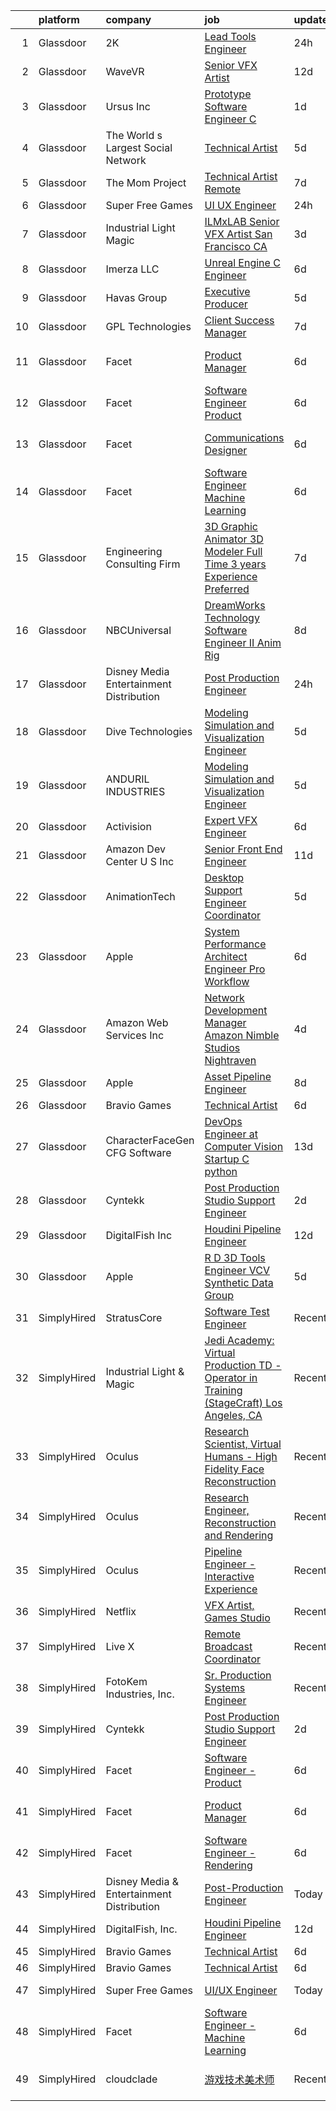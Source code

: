 

|    | platform    | company                                   | job                                                                                                                                                                                                                                                                                                                                                                                                                                                                                                                                                                                                                                                                                                                                                                                                                                                                                                                                                                                                                                                                                                                                                                                                                                                                                                                                                                                                        | update_time   | location           |
|---:|:------------|:------------------------------------------|:-----------------------------------------------------------------------------------------------------------------------------------------------------------------------------------------------------------------------------------------------------------------------------------------------------------------------------------------------------------------------------------------------------------------------------------------------------------------------------------------------------------------------------------------------------------------------------------------------------------------------------------------------------------------------------------------------------------------------------------------------------------------------------------------------------------------------------------------------------------------------------------------------------------------------------------------------------------------------------------------------------------------------------------------------------------------------------------------------------------------------------------------------------------------------------------------------------------------------------------------------------------------------------------------------------------------------------------------------------------------------------------------------------------|:--------------|:-------------------|
|  1 | Glassdoor   | 2K                                        | [Lead Tools Engineer](https://www.glassdoor.com/partner/jobListing.htm?pos=120&ao=1136043&s=58&guid=000001818a341fa58ca6810b3add5957&src=GD_JOB_AD&t=SR&vt=w&ea=1&cs=1_43dc076c&cb=1655881081110&jobListingId=1007955676318&jrtk=3-0-1g65387vajfkn801-1g65387vqr1e7800-e57b14ca53683261-)                                                                                                                                                                                                                                                                                                                                                                                                                                                                                                                                                                                                                                                                                                                                                                                                                                                                                                                                                                                                                                                                                                                  | 24h           | Austin, TX         |
|  2 | Glassdoor   | WaveVR                                    | [Senior VFX Artist](https://www.glassdoor.com/partner/jobListing.htm?pos=121&ao=1136043&s=58&guid=000001818a341fa58ca6810b3add5957&src=GD_JOB_AD&t=SR&vt=w&cs=1_e2a18afc&cb=1655881081110&jobListingId=1007929707805&jrtk=3-0-1g65387vajfkn801-1g65387vqr1e7800-fbccd9dab74fbfdf-)                                                                                                                                                                                                                                                                                                                                                                                                                                                                                                                                                                                                                                                                                                                                                                                                                                                                                                                                                                                                                                                                                                                         | 12d           | Remote             |
|  3 | Glassdoor   | Ursus  Inc                                | [Prototype Software Engineer   C  ](https://www.glassdoor.com/partner/jobListing.htm?pos=110&ao=1110586&s=58&guid=000001818a341fa58ca6810b3add5957&src=GD_JOB_AD&t=SR&vt=w&ea=1&cs=1_bc0ef436&cb=1655881081110&jobListingId=1007952300888&cpc=FAE5E775D180B2FB&jrtk=3-0-1g65387vajfkn801-1g65387vqr1e7800-28e09871e19d69b8--6NYlbfkN0CT8vBT9H5mqECx2dfLV_FONLPDKpIRssxVwtj05Tmm4rA5I0VNOPdM1oYsK66ov5rfnjfgAZTugyua1zoRh8rJluPUxdHEA-jvKEgIvmh4SmZ955BX3WzrPisiC93yPZNkx3jchLp-0nM4GWSJdMYgiwcyz57mNe3jCVKKHQpcynoQXfmBHdAWb4R8CfNjB6Z-72pHMJrv4iOmFbdZ8777Wfdc8H0MZ5tSH2opW1bWPQIsv0T3XkATyhZzcvnWvgBr_D8t5T-0sWOQ_CdAaTdKTbsR-DIB0dSXM_G1Bsi2ElA4HjaHHr5DgCmpskEWBrH4yvP9U9mY1IuLHf5_G32PKOoztUNY_KcaGRa7HgJZff-NSwhJw9n6Bhhit-bdHBH9Gc6aIof6_L3eyO3WU8dCrvhVnvfQGk1ZYRsNkKcBARH5h1yzHvzAkwi043_JCIpdOyQW6-9EeGM3q-O2dSu9rMc-N41VMaaFlL_w4UwgGvH0BL85DsoSJAFwkGT3-NL8lAvDKF2CYYqMIfRIEtqsaiU_AXlwWOpX9bO4Ndqb5iFueVixNGZgrpBA3qlJQOLnW9sHik7GvKcf4PAGrUP4h79UIA2hxzKwuUHaVNrm8E1cZXRypBegaZ73Rf0c01KqIu3pt5CnOQodCJPbfZwgXRlADSFji-oZF6cF07I8kGxTCfKGm5DalhbvXP3vvMMC9KsoYqseXaJ1IjbY7byo)                                                                                                                                                                                                                                                                                                               | 1d            | Redmond, WA        |
|  4 | Glassdoor   | The World s Largest Social Network        | [Technical Artist](https://www.glassdoor.com/partner/jobListing.htm?pos=108&ao=1110586&s=58&guid=000001818a341fa58ca6810b3add5957&src=GD_JOB_AD&t=SR&vt=w&cs=1_35729837&cb=1655881081109&jobListingId=1007945470127&cpc=1FDE87803EF93CD3&jrtk=3-0-1g65387vajfkn801-1g65387vqr1e7800-de89b06fe75f21ae--6NYlbfkN0DSgjPPcnEdvoK3uuxfISLALE6pB1FR7YSHOr_tSg5_QGIhoz_2VqUepdcKLBLI_zTmP0Cdwc6lpraoh9XYJnd_pt7wUHPw4IIhA9oQdU_zXLzlx3tdAdRRo6J89sBMEaNcmNojZwVeEdaa_PxE2Lf-fVWDI0HmuTZAzzh_-AE30gCUiR2LPOeyzMKtfUO2L4E0-6R5SleO21MESRXlbpAWL59iIfk7YvJq23yxSP_LsXORglePjSG_MKuC7ZNilOsiRf2YnDjFEls8xXlDYu62gRLXUDDJzyXuu83c3WRYxqSSo_27kOiIWyfsOqmhrdNffkdJKwzhipcBCn4iTj2QysM9rqssQHKWUBbsC_G9ml4eTdAIGQsGZFMQCEfUmUeSlJnf2byfsvsS6-y04V9EbD1KwH3HOaqx7OqAxw6asr0S5hpSXTfMk9f0xQBeDdcaY59Y7Jy3NOnW4xQ2CWFJHX1IfDaWlQLInMx1F92MNqZAENj2tmbfKvSGIAV8fT72XuC6Z9WywsJtn-7ncC1KXLZHAyg63QmmA8sERKGpnTVYBokn9-WR6rl-aIBZdWTYjlHDkuK10g%3D%3D)                                                                                                                                                                                                                                                                                                                                                                                                                                                                         | 5d            | New York, NY       |
|  5 | Glassdoor   | The Mom Project                           | [Technical Artist  Remote ](https://www.glassdoor.com/partner/jobListing.htm?pos=106&ao=1110586&s=58&guid=000001818a341fa58ca6810b3add5957&src=GD_JOB_AD&t=SR&vt=w&cs=1_aa88bf2f&cb=1655881081109&jobListingId=1007939939925&cpc=01657B10174A43CF&jrtk=3-0-1g65387vajfkn801-1g65387vqr1e7800-264f9011810ab4a3--6NYlbfkN0BDp_epf89aHDQhKpPegNJQ_ldQpEFZQsM9OcONMGxWx6pU56EKHF58QjVdAUvn2gX31HUntCyLUwzir2_2qLQKiwc4zqgc0EcGzWlJtEFabSJje5p3zQNcGS6mmu-hK71c0amOsooqt9D74xqUp2Fe1oOyI1RWtfFw9BBSi2GEBaE6UlKZT1OWJEzUiWGsGr6n_58-CDnqZUqNi1McNMfyS_YyhfyJ7NMOYKnLRofInbtXg4AtM8aoWo6NER1i4ta-QfgO2Z723AJYWKhuo33yXtxHjsMug5o6_SCMaD0oW_yAgShZlY36bzp5VCh_m8-PGrTDfO0KLVfa3hFLb2nPGkmh2XAew9A8iMvtGQ7QPZZbXSO8ycPRIlyaYJ4l6GpvwyrQtclGriYeexMFlvDvkLLKiVA9BySInUaJ1hDVwwQlGDKcV8oRBpDYQ__VRkGs6554TOPgrhyBmUdBaC07PvfMNWYQKe2KeUkIcZxagqCYvf2EDTdmxC2JP9rjC5mW0l3Hfq-DOhR5tmBL19bn62aW2m0DKPxUd-gv02WMec7OfFv3OblQ092t5Gf27ZwphOtmwfB6IA%3D%3D)                                                                                                                                                                                                                                                                                                                                                                                                                                                                | 7d            | Bell, CA           |
|  6 | Glassdoor   | Super Free Games                          | [UI UX Engineer](https://www.glassdoor.com/partner/jobListing.htm?pos=116&ao=1136043&s=58&guid=000001818a341fa58ca6810b3add5957&src=GD_JOB_AD&t=SR&vt=w&ea=1&cs=1_b1c126a0&cb=1655881081110&jobListingId=1007954251191&jrtk=3-0-1g65387vajfkn801-1g65387vqr1e7800-1991ac47419063c1-)                                                                                                                                                                                                                                                                                                                                                                                                                                                                                                                                                                                                                                                                                                                                                                                                                                                                                                                                                                                                                                                                                                                       | 24h           | Remote             |
|  7 | Glassdoor   | Industrial Light   Magic                  | [ILMxLAB Senior VFX Artist San Francisco  CA](https://www.glassdoor.com/partner/jobListing.htm?pos=122&ao=1136043&s=58&guid=000001818a341fa58ca6810b3add5957&src=GD_JOB_AD&t=SR&vt=w&cs=1_a7970321&cb=1655881081110&jobListingId=1007948705474&jrtk=3-0-1g65387vajfkn801-1g65387vqr1e7800-2781d1225f138c5c-)                                                                                                                                                                                                                                                                                                                                                                                                                                                                                                                                                                                                                                                                                                                                                                                                                                                                                                                                                                                                                                                                                               | 3d            | San Francisco, CA  |
|  8 | Glassdoor   | Imerza  LLC                               | [Unreal Engine   C   Engineer](https://www.glassdoor.com/partner/jobListing.htm?pos=117&ao=1136043&s=58&guid=000001818a341fa58ca6810b3add5957&src=GD_JOB_AD&t=SR&vt=w&ea=1&cs=1_03ba3687&cb=1655881081110&jobListingId=1007941141775&jrtk=3-0-1g65387vajfkn801-1g65387vqr1e7800-0b5a75ca2b70bc31-)                                                                                                                                                                                                                                                                                                                                                                                                                                                                                                                                                                                                                                                                                                                                                                                                                                                                                                                                                                                                                                                                                                         | 6d            | Remote             |
|  9 | Glassdoor   | Havas Group                               | [Executive Producer](https://www.glassdoor.com/partner/jobListing.htm?pos=127&ao=1136043&s=58&guid=000001818a341fa58ca6810b3add5957&src=GD_JOB_AD&t=SR&vt=w&cs=1_a8e04c64&cb=1655881081110&jobListingId=1007945435303&jrtk=3-0-1g65387vajfkn801-1g65387vqr1e7800-4e9e4f294e39f996-)                                                                                                                                                                                                                                                                                                                                                                                                                                                                                                                                                                                                                                                                                                                                                                                                                                                                                                                                                                                                                                                                                                                        | 5d            | New York, NY       |
| 10 | Glassdoor   | GPL Technologies                          | [Client Success Manager](https://www.glassdoor.com/partner/jobListing.htm?pos=129&ao=1136043&s=58&guid=000001818a341fa58ca6810b3add5957&src=GD_JOB_AD&t=SR&vt=w&ea=1&cs=1_8cc28cf2&cb=1655881081111&jobListingId=1007940178136&jrtk=3-0-1g65387vajfkn801-1g65387vqr1e7800-77baf7c8983573b7-)                                                                                                                                                                                                                                                                                                                                                                                                                                                                                                                                                                                                                                                                                                                                                                                                                                                                                                                                                                                                                                                                                                               | 7d            | New York, NY       |
| 11 | Glassdoor   | Facet                                     | [Product Manager](https://www.glassdoor.com/partner/jobListing.htm?pos=119&ao=1136043&s=58&guid=000001818a341fa58ca6810b3add5957&src=GD_JOB_AD&t=SR&vt=w&ea=1&cs=1_10972ebc&cb=1655881081110&jobListingId=1007942852892&jrtk=3-0-1g65387vajfkn801-1g65387vqr1e7800-3aeaa13ee4b8da90-)                                                                                                                                                                                                                                                                                                                                                                                                                                                                                                                                                                                                                                                                                                                                                                                                                                                                                                                                                                                                                                                                                                                      | 6d            | San Francisco, CA  |
| 12 | Glassdoor   | Facet                                     | [Software Engineer   Product](https://www.glassdoor.com/partner/jobListing.htm?pos=115&ao=1136043&s=58&guid=000001818a341fa58ca6810b3add5957&src=GD_JOB_AD&t=SR&vt=w&ea=1&cs=1_5c687034&cb=1655881081110&jobListingId=1007942853251&jrtk=3-0-1g65387vajfkn801-1g65387vqr1e7800-5c507ef4d2b1df1a-)                                                                                                                                                                                                                                                                                                                                                                                                                                                                                                                                                                                                                                                                                                                                                                                                                                                                                                                                                                                                                                                                                                          | 6d            | San Francisco, CA  |
| 13 | Glassdoor   | Facet                                     | [Communications Designer](https://www.glassdoor.com/partner/jobListing.htm?pos=126&ao=1136043&s=58&guid=000001818a341fa58ca6810b3add5957&src=GD_JOB_AD&t=SR&vt=w&ea=1&cs=1_5b4e63ba&cb=1655881081110&jobListingId=1007942852878&jrtk=3-0-1g65387vajfkn801-1g65387vqr1e7800-537d387b58b0c2ba-)                                                                                                                                                                                                                                                                                                                                                                                                                                                                                                                                                                                                                                                                                                                                                                                                                                                                                                                                                                                                                                                                                                              | 6d            | San Francisco, CA  |
| 14 | Glassdoor   | Facet                                     | [Software Engineer   Machine Learning](https://www.glassdoor.com/partner/jobListing.htm?pos=114&ao=1136043&s=58&guid=000001818a341fa58ca6810b3add5957&src=GD_JOB_AD&t=SR&vt=w&ea=1&cs=1_b2a79eab&cb=1655881081110&jobListingId=1007942852875&jrtk=3-0-1g65387vajfkn801-1g65387vqr1e7800-d72e5880989bd4aa-)                                                                                                                                                                                                                                                                                                                                                                                                                                                                                                                                                                                                                                                                                                                                                                                                                                                                                                                                                                                                                                                                                                 | 6d            | San Francisco, CA  |
| 15 | Glassdoor   | Engineering Consulting Firm               | [3D Graphic Animator 3D Modeler  Full Time  3 years Experience Preferred ](https://www.glassdoor.com/partner/jobListing.htm?pos=102&ao=1110586&s=58&guid=000001818a341fa58ca6810b3add5957&src=GD_JOB_AD&t=SR&vt=w&ea=1&cs=1_977ea6c0&cb=1655881081108&jobListingId=1007940032489&cpc=29832A3A95482100&jrtk=3-0-1g65387vajfkn801-1g65387vqr1e7800-ba34150a1660071e--6NYlbfkN0CcvMsiOIiFSzC39LXqL7_LgXixO0FCDCeWQd0_kNfCAS5afSmbRBHntMsouT-orwudEZutLKJrDuh4TtfslibNnh_xxzt_NVbXaXK8i3gEld3XwRawQoLfCfS40lOZ0VVXug0pwo_kfYN5SF8zDlO2wg6NWxNPS_CQrjc_5uWz_O8OLSuJxZsbvO47YHKAoulYbxBe3mBfjYkgmx9EsRyVL3o3OOMaCI7DxlButG1FCLtmHiwO9zyzlPyQHV00WiqDKu2Kd8X5PhD0ioLbKJCtNx-hAI8lbNDw3cZvE_dkkDjftvJ-fKTf870Z0ycgvGdZ2M4guP59h6Q6xNz9OLl9ckVLowqFIfcFLN51ktY2Sl6oCsJGoY1QHl5Oe4E8_dxmnFgf7slZC_4Z6qSiCo8pglsc9rgDVNcByRUPsxlJ4cHIST_PgVcMoOHnwt9_QzX5qspuNwBNcKvKQH2lv8JXMSdEUjuU-cAawWVQm2wNqDqrsL6neWKrWaM2y7JhLoMZxxsxIdKBF4NjFn_8JSHJzzGsVxWCZWRMtyk29VPmRCieVtxlK9MfvPVnWn12vUB7ZjxfoujUhw%3D%3D)                                                                                                                                                                                                                                                                                                                                                                                                            | 7d            | Torrance, CA       |
| 16 | Glassdoor   | NBCUniversal                              | [DreamWorks Technology   Software Engineer II  Anim Rig](https://www.glassdoor.com/partner/jobListing.htm?pos=123&ao=1136043&s=58&guid=000001818a341fa58ca6810b3add5957&src=GD_JOB_AD&t=SR&vt=w&cs=1_451acb1f&cb=1655881081110&jobListingId=1007936861042&jrtk=3-0-1g65387vajfkn801-1g65387vqr1e7800-b75bed2f44240c69-)                                                                                                                                                                                                                                                                                                                                                                                                                                                                                                                                                                                                                                                                                                                                                                                                                                                                                                                                                                                                                                                                                    | 8d            | Glendale, CA       |
| 17 | Glassdoor   | Disney Media   Entertainment Distribution | [Post Production Engineer](https://www.glassdoor.com/partner/jobListing.htm?pos=107&ao=1110586&s=58&guid=000001818a341fa58ca6810b3add5957&src=GD_JOB_AD&t=SR&vt=w&cs=1_54cbf2aa&cb=1655881081109&jobListingId=1007954530428&cpc=BAEB662971763A76&jrtk=3-0-1g65387vajfkn801-1g65387vqr1e7800-3897b4260d95fa07--6NYlbfkN0DAFTyt7pbDCC2JPO79CSdi1dIb81yjczP5qsKcZIxgiYm3-7g-689UM0rgypL64coli7PSmztzmXswWB7EP4s2-KDbVcmcfesLEEiSkAMxkXLCpym2aCNoILA0KFEQKLMS-cZEGuwk9UtaNymbrQLL7ebLeOak8Lo7kRgVwjZlQkDx7ELgeZ9EfdPA6G4PjB44nI7LTD7EQWXgAaumf4NbuADW3zmKawP9yBUCyu_j6-q_HKsH-D0TGsZleW7DscB5ytmwP_Yvu2TJXejr0EmmKbwiGLsJzDAYpLLUqZlsoclwy-mn33jnhJALB-dfKPSePIKMEEIdoJjYut2Kw-4ogweu7APEneqFhLdyNZo8VAUdDbyhnfzxdbKBw24o9mNs5Vu3Ohe1hABSAsSa1UruSP30xx0VeiXQFGsHIOm-y7HO0HFqdP6y)                                                                                                                                                                                                                                                                                                                                                                                                                                                                                                                                                                                                                             | 24h           | Los Angeles, CA    |
| 18 | Glassdoor   | Dive Technologies                         | [Modeling  Simulation  and Visualization Engineer](https://www.glassdoor.com/partner/jobListing.htm?pos=125&ao=1136043&s=58&guid=000001818a341fa58ca6810b3add5957&src=GD_JOB_AD&t=SR&vt=w&cs=1_c11c8a84&cb=1655881081110&jobListingId=1007945330217&jrtk=3-0-1g65387vajfkn801-1g65387vqr1e7800-f28058d47a6dc878-)                                                                                                                                                                                                                                                                                                                                                                                                                                                                                                                                                                                                                                                                                                                                                                                                                                                                                                                                                                                                                                                                                          | 5d            | Costa Mesa, CA     |
| 19 | Glassdoor   | ANDURIL INDUSTRIES                        | [Modeling  Simulation  and Visualization Engineer](https://www.glassdoor.com/partner/jobListing.htm?pos=124&ao=1136043&s=58&guid=000001818a341fa58ca6810b3add5957&src=GD_JOB_AD&t=SR&vt=w&cs=1_d6bf06bc&cb=1655881081110&jobListingId=1007945382989&jrtk=3-0-1g65387vajfkn801-1g65387vqr1e7800-68b4005846c0ef94-)                                                                                                                                                                                                                                                                                                                                                                                                                                                                                                                                                                                                                                                                                                                                                                                                                                                                                                                                                                                                                                                                                          | 5d            | Costa Mesa, CA     |
| 20 | Glassdoor   | Activision                                | [Expert VFX Engineer](https://www.glassdoor.com/partner/jobListing.htm?pos=113&ao=1136043&s=58&guid=000001818a341fa58ca6810b3add5957&src=GD_JOB_AD&t=SR&vt=w&cs=1_290c460b&cb=1655881081110&jobListingId=1007942880384&jrtk=3-0-1g65387vajfkn801-1g65387vqr1e7800-e578e11655a0d589-)                                                                                                                                                                                                                                                                                                                                                                                                                                                                                                                                                                                                                                                                                                                                                                                                                                                                                                                                                                                                                                                                                                                       | 6d            | Woodland Hills, CA |
| 21 | Glassdoor   | Amazon Dev Center U S   Inc               | [Senior Front End Engineer](https://www.glassdoor.com/partner/jobListing.htm?pos=130&ao=1136043&s=58&guid=000001818a341fa58ca6810b3add5957&src=GD_JOB_AD&t=SR&vt=w&cs=1_5bffd574&cb=1655881081111&jobListingId=1007932180250&jrtk=3-0-1g65387vajfkn801-1g65387vqr1e7800-e6dbb8394a28ef4d-)                                                                                                                                                                                                                                                                                                                                                                                                                                                                                                                                                                                                                                                                                                                                                                                                                                                                                                                                                                                                                                                                                                                 | 11d           | Culver City, CA    |
| 22 | Glassdoor   | AnimationTech                             | [Desktop Support Engineer Coordinator](https://www.glassdoor.com/partner/jobListing.htm?pos=104&ao=1110586&s=58&guid=000001818a341fa58ca6810b3add5957&src=GD_JOB_AD&t=SR&vt=w&ea=1&cs=1_81113eb9&cb=1655881081109&jobListingId=1007945708336&cpc=968C91D10CA48408&jrtk=3-0-1g65387vajfkn801-1g65387vqr1e7800-1a622370c8b0ee3f--6NYlbfkN0DLWr0FuvwmpNY589ecXM0wpB-l41nBtAe9mv-PvJGiqRTHhjCMPrgYsvle2w0GQcLiEtZ5VhXlJcW2xY7ULwBYZRLik3SGcOiZKHgUqbGrZRIkA5GArradSnc1fTKTNyK_qBihTilyL3oH38sKY-jxSwASLEEj6oLWUEB0pjJ2cg5WJ_K3dq8JJw2Uud9NdKkBzJ8ReA7VpsQ6W5XQj-Xy2q3ONIZGvTfQLUbT5M_cHAHXRb3FZZfG4zJNOOaH4XYhrLYD9js70RK6l1iMVSExPCQRQ22c4feHNaOrIzmsGoy3Sj46FtqT_uj8GdbRW3JRIyH3-LrencWUhKNhHuRm--eE3zQpk1HOHz2iHoJWtONBpI5sKCGp1ccUXo-Z0Q5DLeAB9tzk-vIw2Ffkqlb9fxqQHuIpCYi4kR8DDbGcXFoNMeT0uaTmxQTdZPTc-sJudspSkowdwjj1Bv4Vj8hpZE5MRH-z7b0Jl8QOm_65ZI8fRYpQRm2eMGwE36vJE52JtxEFQTaNqft-SAYyq0tB)                                                                                                                                                                                                                                                                                                                                                                                                                                                                                                            | 5d            | Los Angeles, CA    |
| 23 | Glassdoor   | Apple                                     | [System Performance Architect Engineer   Pro Workflow](https://www.glassdoor.com/partner/jobListing.htm?pos=109&ao=1110586&s=58&guid=000001818a341fa58ca6810b3add5957&src=GD_JOB_AD&t=SR&vt=w&cs=1_2e932f1e&cb=1655881081109&jobListingId=1007943800626&cpc=BCC169F53084E245&jrtk=3-0-1g65387vajfkn801-1g65387vqr1e7800-31ec51c23a1bf38c--6NYlbfkN0BvKrLyj5gPmtZO9T8euul8TCxuuKNOtzRJOomxnwSEodTz2Bc-sPZlavsCvouCU0WwSXUvWZ1KgWHYZ-8SiPxP5HjcmK-JiDwSd2qJaE-bAWmANGx-I6DFcCMVRq-muzymkm0RmOOaw5EEM1VzsRKyumfXZ17nv19nrLIn-3GPzVP9pbhuk62jrbKthQm6WL_7KSPz44r8hWSIcZev6Fo2ISVbUJUth-U61qURHMO6WjOMxdbSasmQ1sVN_l_YoZyP3ECwFbLeiyYQf7axoJ6KRjjtc6E3kM6pu5f0_58LbkgDc1xAqgVpZxi5S6f7YdFJDzTQ-S8NTzCHvHvR1O232FpPK-vUMYKIcb9SmQpdxN3KnWVVZA0pFxkDUaGtQuKW8CGMoQrun5GgtoY3DSIiqrEJollxV0KfF7NocY-ORRW4QrCA2yoJDdlUhbso1Vcfd9_4uHniHYQNCEpDcAZuM88e7UsjqY2qWKy5hSwzn2dqXf_axzID52TouY21GQSN1TZjlMyE45obGIe4A36iIbOLqr-vYowijGOxrbYKFVEuLcMbTR5VYjleEQRUV-N5DNUUhRCBnaO42p6pNMICw0l6H0SCO62FRl9-eVuEnAvCIXN98quLqwkHIWbgWGQAwPacErhzv-fhg0kowd3oxzcebrqtdtPRei3XrrSyqn6d5b3lBR9s34n4YLzm8QpM62b_FvyUaINJ5b05Dk2sBoYu1fO3Lmxc1JgV53FBAKTYlgSSBI-s0OkTLC37Js3IxvHeXhB3qBmE-V4vJrV_g4zbIjHKlGsfMyU3iukjAMDgVAXTagVynzjZVJuBPkDZ5EAGOAknvgQYRxLCebPruLL-izVDNRDTUyx639yPgZo7CA6sxIFDK6LBQJzzk9gbv6ScZlyq-F1DNeJCc4g2TGrD_qLW9-A6EdglC_58ZjSctTo-fhNJA3QFtouKXSWs0CkZahsnZKqUj09ByF6bQv_gBdGQUJWnN1BBh-ir3XM4b-g1Mc4I) | 6d            | Portland, OR       |
| 24 | Glassdoor   | Amazon Web Services  Inc                  | [Network Development Manager  Amazon Nimble Studios Nightraven](https://www.glassdoor.com/partner/jobListing.htm?pos=128&ao=1136043&s=58&guid=000001818a341fa58ca6810b3add5957&src=GD_JOB_AD&t=SR&vt=w&cs=1_17fe32bd&cb=1655881081111&jobListingId=1007946577106&jrtk=3-0-1g65387vajfkn801-1g65387vqr1e7800-b8bd749cf4b2d24c-)                                                                                                                                                                                                                                                                                                                                                                                                                                                                                                                                                                                                                                                                                                                                                                                                                                                                                                                                                                                                                                                                             | 4d            | Culver City, CA    |
| 25 | Glassdoor   | Apple                                     | [Asset Pipeline Engineer](https://www.glassdoor.com/partner/jobListing.htm?pos=112&ao=1110586&s=58&guid=000001818a341fa58ca6810b3add5957&src=GD_JOB_AD&t=SR&vt=w&cs=1_cf0d922c&cb=1655881081110&jobListingId=1007935251435&cpc=3BA4CE39D5B5DEF5&jrtk=3-0-1g65387vajfkn801-1g65387vqr1e7800-76ce89e2982dd9df--6NYlbfkN0BvKrLyj5gPmtZO9T8euul8TCxuuKNOtzRJOomxnwSEodTz2Bc-sPZlbtkML8D-m4qYFhxIsgXmWp3FecaI_ha9mOUnA6Y1QEoxGIPJwaS3S2MYD6TL3q4Uopxv6oh5zXbzYaE5CC-xBKrf1COMqUL5rYCVuLgbMcYzwcZIECYsPZZ4mAdznhYkjBTct_D_I-3ffR9nJw6fVGeO6JaMiRb5dno06WZipnQ8TbovchsnKAxgYZICHVIHqeZMtpaTQaC9Umj691ap41GkQVB2bwUGK8iT8Pi5MHqK3nCkCD9Jvjn1MAxagdiUAsUs14rantSxviyEEk2LMZu7iq7JhsGcBtF9HK00YZay27YQxP3h9NXQAhhpUoGjsMr6mJELDljmc3OOE58bspgKAVtNk2FqzzbvYut3SaUsKsd5IAv44ND7WBuhZAgnGebAm12iHoCpxxBpdbMSSJQRQGpHAn3cUyFd5ni6SM_rjRZPy5Ow-O5Aplmek-6sVjLs-3UEZcm82LGMRJomi6Ig5vQGwbPWkmlvlJ9a7Ivw1Qm4dmtg8O1Nobn82IBTt8klOsbEa7SonqJYM6dSqr1LWdi5crOw1D71kwUEuHypNh8rDp4Ey_xIJZPn_Ex6PCruHuO4eQwRNWQ_1ZwLE2vSSKr8UDWgy-Jyguyd_6ciV-PBHCF4GVEfU5TvhvKAxtj6adIclTdjtiDrD7cCFlECyOs0CXA243mSg9wyVHZWmhU2SYUC_X_3-GJs9zi2j4jMAoSRfYKI-kQfLyWnaNvn_tih_lynPq3IOP2jVKNpk_UBaVGXqwKP2wzaw6Qa39gI2yyQGoWPZlfGd0Mi5fb_qkWAD1klIWN-lTeDWFT-vwwhc1bjR8ZstkiGaKf2e-xH-Kkis8r8G3MWUjjjr4_OriFj9AD0h8VbxufZ9UQ6m3gcAl4gxK50toCB6iWD0lB3FXgecwqtmC3JbhmIjQ%3D%3D)                                                                  | 8d            | Boulder, CO        |
| 26 | Glassdoor   | Bravio Games                              | [Technical Artist](https://www.glassdoor.com/partner/jobListing.htm?pos=105&ao=1110586&s=58&guid=000001818a341fa58ca6810b3add5957&src=GD_JOB_AD&t=SR&vt=w&ea=1&cs=1_8dc64644&cb=1655881081109&jobListingId=1007942923850&cpc=280AB1FAEDD8D536&jrtk=3-0-1g65387vajfkn801-1g65387vqr1e7800-bbd09794a33c8874--6NYlbfkN0APToHrk7ILONyRglvlT3LJMO76dZGJsKlG8WQjsY8CqwypV_UwhZFYG88NHCv0jXwYBc-k4g_JhbV3Wvd_5t2G0cexgYdxhQsRwSvwScSaAITOiHIt3jFOLqLZPrf1THI27et2sbhhR-XSyz8iF0K4sKwRoTWmZqjaAYiECkxJMwojV_IuuqYlnKi-prTq7lkxM4fDGkBb-Nqjc4UBGQUgIT9LyspWTIpb8R8CJg8XIUjgNki4V-2fzaok3byA2LHn2rnpk7Wc4vcc-q_77u3xTelB7P4f1-zPC7xex1J3BehXUXNp3-IxbmptqpYzOt7YI-UCpeEAaIXIN3vdsnGu6Ft9bpBfhqiP5N0S1wFLxzqxPp73VRO89Yn-ECgtcfyiuNIQ64gtZNXIzo1eVenQrAyHrbhn0Egc66hBnGU_xDk3fz6Url8XTfG8ILWAX4sfFPn64S1rcLz-2mbMz2bjAB1Kc2GeuZT8ipOHVCLDBb6RZL7sKK_7)                                                                                                                                                                                                                                                                                                                                                                                                                                                                                                                                                                | 6d            | Remote             |
| 27 | Glassdoor   | CharacterFaceGen  CFG  Software           | [DevOps Engineer at Computer Vision Startup   C   python](https://www.glassdoor.com/partner/jobListing.htm?pos=118&ao=1136043&s=58&guid=000001818a341fa58ca6810b3add5957&src=GD_JOB_AD&t=SR&vt=w&ea=1&cs=1_a4e1d8f6&cb=1655881081110&jobListingId=1007926538816&jrtk=3-0-1g65387vajfkn801-1g65387vqr1e7800-758ad53ed1153893-)                                                                                                                                                                                                                                                                                                                                                                                                                                                                                                                                                                                                                                                                                                                                                                                                                                                                                                                                                                                                                                                                              | 13d           | New York, NY       |
| 28 | Glassdoor   | Cyntekk                                   | [Post Production Studio Support Engineer](https://www.glassdoor.com/partner/jobListing.htm?pos=103&ao=1110586&s=58&guid=000001818a341fa58ca6810b3add5957&src=GD_JOB_AD&t=SR&vt=w&ea=1&cs=1_74d61fbc&cb=1655881081109&jobListingId=1007949571817&cpc=412D8C26869823CD&jrtk=3-0-1g65387vajfkn801-1g65387vqr1e7800-9b16a77cd2e58112--6NYlbfkN0CGiTQ_6pgYIKUuk8UC2GhjPruz9f9GYS6yO4h2XVb9qR_DsB1FZkherC5cHaguTtWGsaXe4S_ZYxbFDE82p68OE4QyluzO_DhMZSk1KYCHyJ_yM7YGfPSftuzrCtOc_-ydXuDDprXiw5quUbDTVRib7ZKetuYoPw_DTDqi8daP2LlTXk7N2ntEFTinGdsCRoCc1DvzTbF2RvMXXFySQrO6__Dcqo4JMKxSx4VeMSmkrWxFg--W0dftUx_q-WqJjWM53pDbOgk_3ZYSxDypWzgH_zMOLUCQWiPeoeiEkmi-TXl7sM-teuhiDvh2Wct8gmLkuo9MCWF1ZWnN33nV2IdLG3wf8SlqzL6DXEz9xEgDUrSL85HNmyt-GRbGVNQOl_xJcbK1j66O3SY1U6yIhZTREdkLEVlbkfvHuRoIW0JEVPtTfIfxSED_sYF9rwul0qGbjLUP9Uf8PNoMw44gegnlurM_tfDc68oJFrMm5IMgRZXL7_uXQZsWO577TuKdB9pOJE9QeeJQKq0dwEPSRAP2KXFueTW0MtY%3D)                                                                                                                                                                                                                                                                                                                                                                                                                                                                                           | 2d            | Sunnyvale, CA      |
| 29 | Glassdoor   | DigitalFish  Inc                          | [Houdini Pipeline Engineer](https://www.glassdoor.com/partner/jobListing.htm?pos=101&ao=1110586&s=58&guid=000001818a341fa58ca6810b3add5957&src=GD_JOB_AD&t=SR&vt=w&ea=1&cs=1_4271408f&cb=1655881081108&jobListingId=1007929705333&cpc=BD06EC4EE42A9BE2&jrtk=3-0-1g65387vajfkn801-1g65387vqr1e7800-5de9c683ff5cc056--6NYlbfkN0Aobik8YxxDgwOq_2oUeZ1OL_WZj4h0jaGBY7VSUo9VRKAA5TpIBSdUGGku8Fbk9TrrWh0SGMRkP1voCKGR9Y88PPb0ebMcXUmDiYCXTAa1zyM_fTCsEmgKXUN7mvZF3ybnn3V7XSuuefgTOb8xyBYbPU-R_2REiQRlTgc_HA6fWDn9lhhs3OTtwzS9gnrXSpQnKi-PTxFdtaiNmJBeIj-xbaieS7A7Jj6UjNxE-Iz4E5EdbWCShpU53xevGRWMVlPr5fd-XHUEwd-xq8j5GSVVZBqkhEyKU5CmTUjGqaSExjiCP5iEO5IZSLElLMKoF2rO1uDgDCz-JEUWz_6xRA8NNQPt8rhk6PymBq6gFvtsw9uh6Fk9NBr8WvJppo67othTk62-ZHCRSafDtUm9yrfwLYXx9FczA1VMpsCTjUM-MRWADAIh1cVpUZ1lVOy3A15dbogDhPVsNlkugMrQHWSHIu7kZu0Iny_7s9kHTLXBcUd8MljQCgJSklRtjVchUO8ZclWMhoIXeFjk8bwsNg8R)                                                                                                                                                                                                                                                                                                                                                                                                                                                                                                                       | 12d           | Remote             |
| 30 | Glassdoor   | Apple                                     | [R D 3D Tools Engineer  VCV Synthetic Data Group](https://www.glassdoor.com/partner/jobListing.htm?pos=111&ao=1110586&s=58&guid=000001818a341fa58ca6810b3add5957&src=GD_JOB_AD&t=SR&vt=w&cs=1_b4cde398&cb=1655881081110&jobListingId=1007946396263&cpc=B101C867B3EF2D75&jrtk=3-0-1g65387vajfkn801-1g65387vqr1e7800-3b0fbe4ad5e473dc--6NYlbfkN0BvKrLyj5gPmtZO9T8euul8TCxuuKNOtzRJOomxnwSEodTz2Bc-sPZl8WPllYOnI2iSUe3Uuef5NY-X4D3VToVV5esrGqhzTuYJpB_1-clZ-g_IQx0m45uz8IH9uf4qiCYeiVlRhdwdDvSnJ7L3mdinWgo3SyMnT2e77bXER1AMHvUfiibn1YfP2fA-s5fp5b_0RNPTIRDucns6mEVbunq82mDheihLpAddRnE0zGlV2McN6InUbAfJmevYEGAOP0vndYX_ZoYumGhU6eMxIZxcIz4KXBKkMvXFSp1D3e7V804R8aodvsg2MNT49XpU_d7mCxv4fRm_s297mXbLghXpXea4416xoNoatrwfmUSyaQBxr6mDDUYlUdM5plimL3jHOQ4CJiLplsC3AFbIQWw9yBxbGJzJykUkAM0Ae9m7MIuhm3egTarqfJ-g-HRmtC_39HRvHtHFEkuttXEAM9LZkY6X89vS0pogDUD0j2Qw-PdwKqBSHvzVyvQLWvPp42zbAYfJYPowBzFggqlR75E8YjvZnGJKIZa3C228MKwdEQAypSJlTa7HpCPqMBCu2k09XGC54Jpf_2V8eP79ugLk5KY016wHZRrLu6Dx6k3KharI_FsCup6snfJxER9d_nVMdbzFjmHnw-bHdTITvihmHH0cP1zGltDiiGgVTwxg83OttwEngSdEXVzqsEv_dHakxVbRToEGsHG2oO3ca-fsKAkbeh-oxGfxHVVgvvxdUtgj4lcAynTdax__ootxR5-zhUKev5jXKDOwB0zqQTFmxUdyamg2TAU8xZao4fDv46KTsCdtJQfFTbKBsHfSf7pOanjrnm-o7DoiSUfOsMxi1bvUqMy6SSy06kdNiX5gzlGtHAgZDrQIGFbbjb-1aRNnZOUi2FVgfLZhc5Whc-7adGH5N19ph5K5lp_Pd8uOsa5xyMW-DKnBATuUOFN3GnVvkxtULK5nrLLXcE67srPBFZMYNJRRfWTZODFl3XaVgA%3D%3D)          | 5d            | San Diego, CA      |
| 31 | SimplyHired | StratusCore                               | [Software Test Engineer](https://www.simplyhired.com/job/aOGYDGVDK83Hz36mzFZncYUNgGThbRe4d03IXfkihr8svAuEQu1e3g?q=vfx+engineer)                                                                                                                                                                                                                                                                                                                                                                                                                                                                                                                                                                                                                                                                                                                                                                                                                                                                                                                                                                                                                                                                                                                                                                                                                                                                            | Recently      | Seattle, WA        |
| 32 | SimplyHired | Industrial Light & Magic                  | [Jedi Academy: Virtual Production TD - Operator in Training (StageCraft) Los Angeles, CA](https://www.simplyhired.com/job/F7cGtdI0OiHdC1VEu11NJiAYFjM7CcHTeiA2Jm3YZbDgy6YIdSJf3g?q=vfx+engineer)                                                                                                                                                                                                                                                                                                                                                                                                                                                                                                                                                                                                                                                                                                                                                                                                                                                                                                                                                                                                                                                                                                                                                                                                           | Recently      | Los Angeles, CA    |
| 33 | SimplyHired | Oculus                                    | [Research Scientist, Virtual Humans - High Fidelity Face Reconstruction](https://www.simplyhired.com/job/Onnbd4ASEB3NBos7oSKuETOv-r2Vl3NPqJYenWgGBQrNlD1A9kkgtQ?q=vfx+engineer)                                                                                                                                                                                                                                                                                                                                                                                                                                                                                                                                                                                                                                                                                                                                                                                                                                                                                                                                                                                                                                                                                                                                                                                                                            | Recently      | Sausalito, CA      |
| 34 | SimplyHired | Oculus                                    | [Research Engineer, Reconstruction and Rendering](https://www.simplyhired.com/job/tAo2AcurdoYQR3sxn8p9XmMob7z3USQYkxagUO9y174YjMFL8e7wqw?q=vfx+engineer)                                                                                                                                                                                                                                                                                                                                                                                                                                                                                                                                                                                                                                                                                                                                                                                                                                                                                                                                                                                                                                                                                                                                                                                                                                                   | Recently      | Sausalito, CA      |
| 35 | SimplyHired | Oculus                                    | [Pipeline Engineer - Interactive Experience](https://www.simplyhired.com/job/54GYbBlhM5iegHYrRHpNoXcxKPNjeBHfiKJFAF-4WmFMbFB9zcAVNQ?q=vfx+engineer)                                                                                                                                                                                                                                                                                                                                                                                                                                                                                                                                                                                                                                                                                                                                                                                                                                                                                                                                                                                                                                                                                                                                                                                                                                                        | Recently      | Sausalito, CA      |
| 36 | SimplyHired | Netflix                                   | [VFX Artist, Games Studio](https://www.simplyhired.com/job/yZzaIP6yHguF-mhsPAMWt5U0Wg9-ObCmh59cr13zFSViAE3-VUXpSA?q=vfx+engineer)                                                                                                                                                                                                                                                                                                                                                                                                                                                                                                                                                                                                                                                                                                                                                                                                                                                                                                                                                                                                                                                                                                                                                                                                                                                                          | Recently      | Remote             |
| 37 | SimplyHired | Live X                                    | [Remote Broadcast Coordinator](https://www.simplyhired.com/job/8yaE3JgmRQjKSJodCyZ5EhWWlfk1a3X03AsrMFuMWnD3rECJRyOmVA?q=vfx+engineer)                                                                                                                                                                                                                                                                                                                                                                                                                                                                                                                                                                                                                                                                                                                                                                                                                                                                                                                                                                                                                                                                                                                                                                                                                                                                      | Recently      | Green Bay, WI      |
| 38 | SimplyHired | FotoKem Industries, Inc.                  | [Sr. Production Systems Engineer](https://www.simplyhired.com/job/Z3715DiYH3GbQ2ZdJSTcQowrjLKhvjK5kBANivRyfM6-yLLwht1aqg?q=vfx+engineer)                                                                                                                                                                                                                                                                                                                                                                                                                                                                                                                                                                                                                                                                                                                                                                                                                                                                                                                                                                                                                                                                                                                                                                                                                                                                   | Recently      | Burbank, CA        |
| 39 | SimplyHired | Cyntekk                                   | [Post Production Studio Support Engineer](https://www.simplyhired.com/job/TZBsidMIPt9BOm1h6_4jxyPN3UWbUlVlChAEqnuRT_TrFP8pX-oatA?q=vfx+engineer)                                                                                                                                                                                                                                                                                                                                                                                                                                                                                                                                                                                                                                                                                                                                                                                                                                                                                                                                                                                                                                                                                                                                                                                                                                                           | 2d            | Sunnyvale, CA      |
| 40 | SimplyHired | Facet                                     | [Software Engineer - Product](https://www.simplyhired.com/job/9nNjPFRcZj1uTPydvkduuE_9xf2rqJfUj2r6QPP1T2c2rtmHnoN_Bg?q=vfx+engineer)                                                                                                                                                                                                                                                                                                                                                                                                                                                                                                                                                                                                                                                                                                                                                                                                                                                                                                                                                                                                                                                                                                                                                                                                                                                                       | 6d            | San Francisco, CA  |
| 41 | SimplyHired | Facet                                     | [Product Manager](https://www.simplyhired.com/job/Z0g2FHG69bl3issjsDc4vsVCum3uU3Iqg_rf-yyzwim2WGJ4_-ylkg?q=vfx+engineer)                                                                                                                                                                                                                                                                                                                                                                                                                                                                                                                                                                                                                                                                                                                                                                                                                                                                                                                                                                                                                                                                                                                                                                                                                                                                                   | 6d            | San Francisco, CA  |
| 42 | SimplyHired | Facet                                     | [Software Engineer - Rendering](https://www.simplyhired.com/job/qAQvGKrYmG4qlpCc_FgwjeYPlCzpQygWyByqUWnIrDeYJtPeJ74FQw?q=vfx+engineer)                                                                                                                                                                                                                                                                                                                                                                                                                                                                                                                                                                                                                                                                                                                                                                                                                                                                                                                                                                                                                                                                                                                                                                                                                                                                     | 6d            | San Francisco, CA  |
| 43 | SimplyHired | Disney Media & Entertainment Distribution | [Post-Production Engineer](https://www.simplyhired.com/job/NK6ICObVhnBef23zjmBc08QGPPE59ajShHvHZkW3iydrZux_rXswLA?q=vfx+engineer)                                                                                                                                                                                                                                                                                                                                                                                                                                                                                                                                                                                                                                                                                                                                                                                                                                                                                                                                                                                                                                                                                                                                                                                                                                                                          | Today         | Los Angeles, CA    |
| 44 | SimplyHired | DigitalFish, Inc.                         | [Houdini Pipeline Engineer](https://www.simplyhired.com/job/OXJ8CgFRLaRYJf3fg3fwt2TSgfZcUsBX1X8B0eoRtaOUx5tNd2D2wQ?q=vfx+engineer)                                                                                                                                                                                                                                                                                                                                                                                                                                                                                                                                                                                                                                                                                                                                                                                                                                                                                                                                                                                                                                                                                                                                                                                                                                                                         | 12d           | Remote             |
| 45 | SimplyHired | Bravio Games                              | [Technical Artist](https://www.simplyhired.com/job/leOeylCFD9zPn9B12YNI896KAvi09rOOzvGvHPjuY-gMt7cD_hcrQA?q=vfx+engineer)                                                                                                                                                                                                                                                                                                                                                                                                                                                                                                                                                                                                                                                                                                                                                                                                                                                                                                                                                                                                                                                                                                                                                                                                                                                                                  | 6d            | Remote             |
| 46 | SimplyHired | Bravio Games                              | [Technical Artist](https://www.simplyhired.com/job/leOeylCFD9zPn9B12YNI896KAvi09rOOzvGvHPjuY-gMt7cD_hcrQA?q=vfx+engineer)                                                                                                                                                                                                                                                                                                                                                                                                                                                                                                                                                                                                                                                                                                                                                                                                                                                                                                                                                                                                                                                                                                                                                                                                                                                                                  | 6d            | Remote             |
| 47 | SimplyHired | Super Free Games                          | [UI/UX Engineer](https://www.simplyhired.com/job/gDVQTBZcZjZOIavbHbEDWsL1WfJTrUpEU4_u42o7h9XYDbWrQzjEeQ?q=vfx+engineer)                                                                                                                                                                                                                                                                                                                                                                                                                                                                                                                                                                                                                                                                                                                                                                                                                                                                                                                                                                                                                                                                                                                                                                                                                                                                                    | Today         | Texas +6 locations |
| 48 | SimplyHired | Facet                                     | [Software Engineer - Machine Learning](https://www.simplyhired.com/job/rRl7LpYqGiIowLAwzbrNzMgXtXTFbKgtp-z9fo66PKEqX4Q6nYlO_w?q=vfx+engineer)                                                                                                                                                                                                                                                                                                                                                                                                                                                                                                                                                                                                                                                                                                                                                                                                                                                                                                                                                                                                                                                                                                                                                                                                                                                              | 6d            | San Francisco, CA  |
| 49 | SimplyHired | cloudclade                                | [游戏技术美术师](https://www.simplyhired.com/job/pSO4IJacoTKqOYwceaSzXCLyuDhzXx65fnAFWovItCEpcMRA5JnEgw?q=vfx+engineer)                                                                                                                                                                                                                                                                                                                                                                                                                                                                                                                                                                                                                                                                                                                                                                                                                                                                                                                                                                                                                                                                                                                                                                                                                                                                                           | Recently      | San Francisco, CA  |